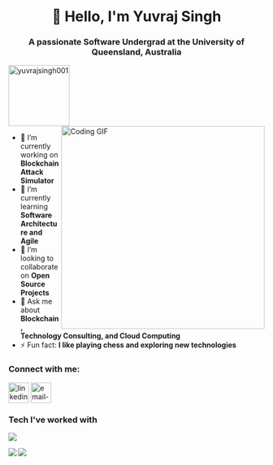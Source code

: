 <h1 align="center"> 👋 Hello, I'm Yuvraj Singh</h1>
<h3 align="center">A passionate Software Undergrad at the University of Queensland, Australia</h3>
<img src="https://komarev.com/ghpvc/?username=yuvrajsingh001&label=Profile%20views&color=3231b4&style=flat" alt="yuvrajsingh001" style="width:120px;"/>
<img align="right" src="https://media.giphy.com/media/bGgsc5mWoryfgKBx1u/giphy.gif" alt="Coding GIF" width="400" height="400">

- 🔭 I’m currently working on **Blockchain Attack Simulator**
- 🌱 I’m currently learning **Software Architecture and Agile**
- 👯 I’m looking to collaborate on **Open Source Projects**
- 💬 Ask me about **Blockchain, Technology Consulting, and Cloud Computing**
- ⚡ Fun fact: **I like playing chess and exploring new technologies**

<h3 align="left">Connect with me:</h3>
<p align="left">
<a href="https://linkedin.com/in/linkedin-profile" target="blank"><img align="center" src="https://img.icons8.com/color/48/000000/linkedin.png" alt="linkedin-profile" height="40" width="40" /></a>
<a href="mailto:yuvrajsingh8438@gmail.com" target="blank"><img align="center" src="https://img.icons8.com/fluent/48/000000/gmail.png" alt="email-address" height="40" width="40" /></a>
</p>

<h3 align="left">Tech I've worked with</h3>
<p align="left"> 
<a href="https://skillicons.dev">
<img src="https://skillicons.dev/icons?i=java,cpp,python,html,css,js,gcp,aws,docker,firebase,nodejs,postman&perline=6" />
</a>
</p>

<div>
  <a href="https://github.com/yuvrajsingh001/github-readme-stats">
  <img align="left" src="https://github-readme-stats.vercel.app/api?username=yuvrajsingh001&show_icons=true&theme=radical&rank_icon=github&count_private=true&card_width=300" />
</a>
<a href="https://github.com/yuvrajsingh001/github-readme-streak-stats">
  <img align="left" src="https://streak-stats.demolab.com/?user=yuvrajsingh001&theme=radical&card_width=450" />
</a>
</div>

